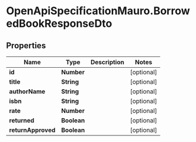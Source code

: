 # OpenApiSpecificationMauro.BorrowedBookResponseDto

## Properties

Name | Type | Description | Notes
------------ | ------------- | ------------- | -------------
**id** | **Number** |  | [optional] 
**title** | **String** |  | [optional] 
**authorName** | **String** |  | [optional] 
**isbn** | **String** |  | [optional] 
**rate** | **Number** |  | [optional] 
**returned** | **Boolean** |  | [optional] 
**returnApproved** | **Boolean** |  | [optional] 


